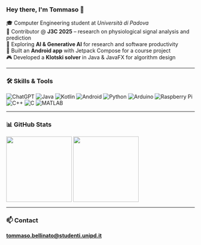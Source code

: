 ### Hey there, I'm Tommaso 👋

🎓 Computer Engineering student at *Università di Padova*  
🧠 Contributor @ **J3C 2025** – research on physiological signal analysis and prediction  
🤖 Exploring **AI & Generative AI** for research and software productivity  
📱 Built an **Android app** with Jetpack Compose for a course project  
🎮 Developed a **Klotski solver** in Java & JavaFX for algorithm design 

---

### 🛠️ Skills & Tools

![ChatGPT](https://img.shields.io/badge/chatGPT-74aa9c?style=for-the-badge&logo=openai&logoColor=white)
![Java](https://img.shields.io/badge/java-%23ED8B00.svg?style=for-the-badge&logo=openjdk&logoColor=white)
![Kotlin](https://img.shields.io/badge/kotlin-%237F52FF.svg?style=for-the-badge&logo=kotlin&logoColor=white)
![Android](https://img.shields.io/badge/Android-3DDC84?style=for-the-badge&logo=android&logoColor=white)
![Python](https://img.shields.io/badge/Python-3776AB?style=for-the-badge&logo=python&logoColor=white)
![Arduino](https://img.shields.io/badge/-Arduino-00979D?style=for-the-badge&logo=Arduino&logoColor=white)
![Raspberry Pi](https://img.shields.io/badge/-Raspberry_Pi-C51A4A?style=for-the-badge&logo=Raspberry-Pi)
![C++](https://img.shields.io/badge/C++-00599C?style=for-the-badge&logo=c%2b%2b&logoColor=white)
![C](https://img.shields.io/badge/c-%2300599C.svg?style=for-the-badge&logo=c&logoColor=white)
![MATLAB](https://img.shields.io/badge/MATLAB-0076A8?style=for-the-badge&logo=mathworks&logoColor=white)

---

### 📊 GitHub Stats

<picture>
  <source
    srcset="https://github-readme-stats.vercel.app/api?username=bellins14&theme=catppuccin_mocha&show_icons=true&count_private=true"
    media="(prefers-color-scheme: dark)"
  />
  <source
    srcset="https://github-readme-stats.vercel.app/api?username=bellins14&theme=catppuccin_latte&show_icons=true&count_private=true"
    media="(prefers-color-scheme: light), (prefers-color-scheme: no-preference)"
  />
  <img height=175 align="center" src="https://github-readme-stats.vercel.app/api?username=bellins14&theme=catppuccin_latte&show_icons=true&count_private=true" />
</picture>

<picture>
  <source
    srcset="https://github-readme-stats.vercel.app/api/top-langs?username=bellins14&theme=catppuccin_mocha&langs_count=20&count_private=true&hide_progress=true&card_width=320"
    media="(prefers-color-scheme: dark)"
  />
  <source
    srcset="https://github-readme-stats.vercel.app/api/top-langs?username=bellins14&theme=catppuccin_latte&langs_count=20&count_private=true&hide_progress=true&card_width=320"
    media="(prefers-color-scheme: light), (prefers-color-scheme: no-preference)"
  />
  <img height=175 align="center" src="https://github-readme-stats.vercel.app/api/top-langs?username=bellins14&theme=catppuccin_latte&langs_count=20&count_private=true&hide_progress=true&card_width=320" />
</picture>

---

### 📫 Contact

**tommaso.bellinato@studenti.unipd.it**



<!--
**bellins14/bellins14** is a ✨ _special_ ✨ repository because its `README.md` (this file) appears on your GitHub profile.

Here are some ideas to get you started:

- 🔭 I’m currently working on ...
- 🌱 I’m currently learning ...
- 👯 I’m looking to collaborate on ...
- 🤔 I’m looking for help with ...
- 💬 Ask me about ...
- 📫 How to reach me: ...
- 😄 Pronouns: ...
 ⚡ Fun fact: ...
>
